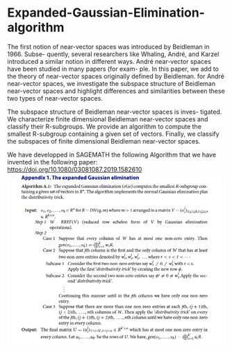# Expanded-Gaussian-Elimination-algorithm

The first notion of near-vector spaces was introduced by Beidleman in 1966. Subse-
quently, several researchers like Whaling, André, and Karzel introduced a similar notion
in different ways. André near-vector spaces have been studied in many papers (for exam-
ple. In this paper, we add to the theory of near-vector spaces originally defined by
Beidleman. for André near-vector spaces, we investigate the subspace structure
of Beidleman near-vector spaces and highlight differences and similarities between these
two types of near-vector spaces.

The subspace structure of Beidleman near-vector spaces is inves-
tigated. We characterize finite dimensional Beidleman near-vector
spaces and classify their R-subgroups. We provide an algorithm to
compute the smallest R-subgroup containing a given set of vectors.
Finally, we classify the subspaces of finite dimensional Beidleman
near-vector spaces.

We have developped in SAGEMATH the following Algorithm that we have invented in the following paper: https://doi.org/10.1080/03081087.2019.1582610
![image alt](https://github.com/Prud11djagba/Expanded-Gaussian-Elimination-algorithm-/blob/156c9c20671845ba0d3ddadd6f7fea8c12e1b08e/EGE.png)
